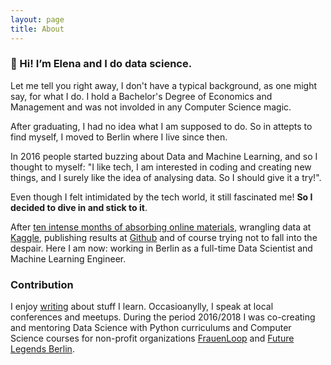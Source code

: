 ```yaml
---
layout: page
title: About
---
```


### 👋 Hi! I’m Elena and I do data science.

Let me tell you right away, I don't have a typical background, as one might say, for what I do. I hold a Bachelor's Degree of Economics and Management and was not involded in any Computer Science magic.

After graduating, I had no idea what I am supposed to do. So in attepts to find myself, I moved to Berlin where I live since then.

In 2016 people started buzzing about Data and Machine Learning, and so I thought to myself: "I like tech, I am interested in coding and creating new things, and I surely like the idea of analysing data. So I should give it a try!".

Even though I felt intimidated by the tech world, it still fascinated me! __So I decided to dive in and stick to it__.

After [ten intense months of absorbing online materials](https://www.quora.com/What-should-I-study-on-my-own-to-become-a-data-scientist/answer/Elena-Petrova-16?__filter__=&__nsrc__=2&__snid3__=3254244893), wrangling data at [Kaggle](https://www.kaggle.com/), publishing results at [Github](https://github.com/) and of course trying not to fall into the despair. Here I am now: working in Berlin as a full-time Data Scientist and Machine Learning Engineer.


### Contribution
I enjoy [writing](/writing/) about stuff I learn. Occasioanylly, I speak at local conferences and meetups.
During the period 2016/2018 I was co-creating and mentoring Data Science with Python curriculums and Computer Science courses for non-profit organizations [FrauenLoop](https://www.frauenloop.org/) and [Future Legends Berlin](https://www.facebook.com/futurelegendsberlin/).
<!--Now I am writing articles and creating [self-learning guides](/#guides) for aspiring Data Professionals that have no initial background in the field.-->
